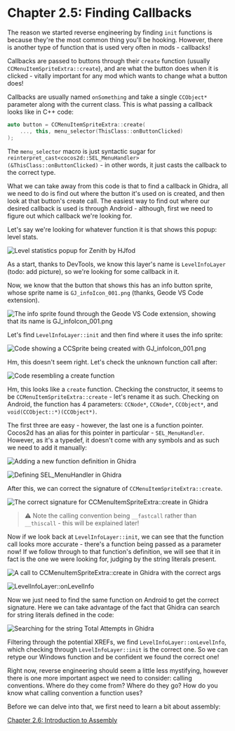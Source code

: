 # Chapter 2.5: Finding Callbacks

The reason we started reverse engineering by finding `init` functions is because they're the most common thing you'll be hooking. However, there is another type of function that is used very often in mods - callbacks!

Callbacks are passed to buttons through their `create` function (usually `CCMenuItemSpriteExtra::create`), and are what the button does when it is clicked - vitally important for any mod which wants to change what a button does!

Callbacks are usually named `onSomething` and take a single `CCObject*` parameter along with the current class. This is what passing a callback looks like in C++ code:

```cpp
auto button = CCMenuItemSpriteExtra::create(
    ..., this, menu_selector(ThisClass::onButtonClicked)
);
```

The `menu_selector` macro is just syntactic sugar for `reinterpret_cast<cocos2d::SEL_MenuHandler>(&ThisClass::onButtonClicked)` - in other words, it just casts the callback to the correct type.

What we can take away from this code is that to find a callback in Ghidra, all we need to do is find out where the button it's used on is created, and then look at that button's create call. The easiest way to find out where our desired callback is used is through Android - although, first we need to figure out which callback we're looking for.

Let's say we're looking for whatever function it is that shows this popup: level stats.

![Level statistics popup for Zenith by HJfod](/assets/handbook/vol2/LevelStats.png)

As a start, thanks to DevTools, we know this layer's name is `LevelInfoLayer` (todo: add picture), so we're looking for some callback in it.

Now, we know that the button that shows this has an info button sprite, whose sprite name is `GJ_infoIcon_001.png` (thanks, Geode VS Code extension).

![The info sprite found through the Geode VS Code extension, showing that its name is `GJ_infoIcon_001.png`](/assets/handbook/vol2/infospritename.png)

Let's find `LevelInfoLayer::init` and then find where it uses the info sprite:

![Code showing a `CCSprite` being created with `GJ_infoIcon_001.png`](/assets/handbook/vol2/LevelStats.png)

Hm, this doesn't seem right. Let's check the unknown function call after:

![Code resembling a `create` function](/assets/handbook/vol2/CCMenuItemSpriteExtra_create.png)

Hm, this looks like a `create` function. Checking the constructor, it seems to be `CCMenuItemSpriteExtra::create` - let's rename it as such. Checking on Android, the function has 4 parameters: `CCNode*`, `CCNode*`, `CCObject*`, and `void(CCObject::*)(CCObject*)`.

The first three are easy - however, the last one is a function pointer. Cocos2d has an alias for this pointer in particular - `SEL_MenuHandler`. However, as it's a typedef, it doesn't come with any symbols and as such we need to add it manually:

![Adding a new function definition in Ghidra](/assets/handbook/vol2/ghidra_typedef.png)

![Defining SEL_MenuHandler in Ghidra](/assets/handbook/vol2/SEL_MenuHandler_def.png)

After this, we can correct the signature of `CCMenuItemSpriteExtra::create`.

![The correct signature for `CCMenuItemSpriteExtra::create` in Ghidra](/assets/handbook/vol2/CCMenuItemSpriteExtra_create_correct.png)

> :warning: Note the calling convention being `__fastcall` rather than `__thiscall` - this will be explained later!

Now if we look back at `LevelInfoLayer::init`, we can see that the function call looks more accurate - there's a function being passed as a parameter now! If we follow through to that function's definition, we will see that it in fact is the one we were looking for, judging by the string literals present.

![A call to `CCMenuItemSpriteExtra::create` in Ghidra with the correct args](/assets/handbook/vol2/fixed_button_params.png)

![`LevelInfoLayer::onLevelInfo`](/assets/handbook/vol2/callback.png)

Now we just need to find the same function on Android to get the correct signature. Here we can take advantage of the fact that Ghidra can search for string literals defined in the code:

![Searching for the string `Total Attempts` in Ghidra](/assets/handbook/vol2/ghidra_string_search.png)

Filtering through the potential XREFs, we find `LevelInfoLayer::onLevelInfo`, which checking through `LevelInfoLayer::init` is the correct one. So we can retype our Windows function and be confident we found the correct one!

Right now, reverse engineering should seem a little less mystifying, however there is one more important aspect we need to consider: calling conventions. Where do they come from? Where do they go? How do you know what calling convention a function uses?

Before we can delve into that, we first need to learn a bit about assembly:

[Chapter 2.6: Introduction to Assembly](/handbook/vol2/chap2_5.md)
